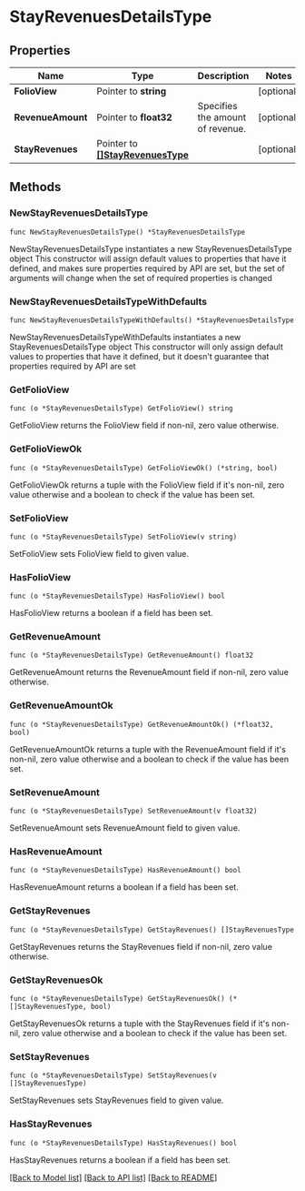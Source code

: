 # StayRevenuesDetailsType

## Properties

Name | Type | Description | Notes
------------ | ------------- | ------------- | -------------
**FolioView** | Pointer to **string** |  | [optional] 
**RevenueAmount** | Pointer to **float32** | Specifies the amount of revenue. | [optional] 
**StayRevenues** | Pointer to [**[]StayRevenuesType**](StayRevenuesType.md) |  | [optional] 

## Methods

### NewStayRevenuesDetailsType

`func NewStayRevenuesDetailsType() *StayRevenuesDetailsType`

NewStayRevenuesDetailsType instantiates a new StayRevenuesDetailsType object
This constructor will assign default values to properties that have it defined,
and makes sure properties required by API are set, but the set of arguments
will change when the set of required properties is changed

### NewStayRevenuesDetailsTypeWithDefaults

`func NewStayRevenuesDetailsTypeWithDefaults() *StayRevenuesDetailsType`

NewStayRevenuesDetailsTypeWithDefaults instantiates a new StayRevenuesDetailsType object
This constructor will only assign default values to properties that have it defined,
but it doesn't guarantee that properties required by API are set

### GetFolioView

`func (o *StayRevenuesDetailsType) GetFolioView() string`

GetFolioView returns the FolioView field if non-nil, zero value otherwise.

### GetFolioViewOk

`func (o *StayRevenuesDetailsType) GetFolioViewOk() (*string, bool)`

GetFolioViewOk returns a tuple with the FolioView field if it's non-nil, zero value otherwise
and a boolean to check if the value has been set.

### SetFolioView

`func (o *StayRevenuesDetailsType) SetFolioView(v string)`

SetFolioView sets FolioView field to given value.

### HasFolioView

`func (o *StayRevenuesDetailsType) HasFolioView() bool`

HasFolioView returns a boolean if a field has been set.

### GetRevenueAmount

`func (o *StayRevenuesDetailsType) GetRevenueAmount() float32`

GetRevenueAmount returns the RevenueAmount field if non-nil, zero value otherwise.

### GetRevenueAmountOk

`func (o *StayRevenuesDetailsType) GetRevenueAmountOk() (*float32, bool)`

GetRevenueAmountOk returns a tuple with the RevenueAmount field if it's non-nil, zero value otherwise
and a boolean to check if the value has been set.

### SetRevenueAmount

`func (o *StayRevenuesDetailsType) SetRevenueAmount(v float32)`

SetRevenueAmount sets RevenueAmount field to given value.

### HasRevenueAmount

`func (o *StayRevenuesDetailsType) HasRevenueAmount() bool`

HasRevenueAmount returns a boolean if a field has been set.

### GetStayRevenues

`func (o *StayRevenuesDetailsType) GetStayRevenues() []StayRevenuesType`

GetStayRevenues returns the StayRevenues field if non-nil, zero value otherwise.

### GetStayRevenuesOk

`func (o *StayRevenuesDetailsType) GetStayRevenuesOk() (*[]StayRevenuesType, bool)`

GetStayRevenuesOk returns a tuple with the StayRevenues field if it's non-nil, zero value otherwise
and a boolean to check if the value has been set.

### SetStayRevenues

`func (o *StayRevenuesDetailsType) SetStayRevenues(v []StayRevenuesType)`

SetStayRevenues sets StayRevenues field to given value.

### HasStayRevenues

`func (o *StayRevenuesDetailsType) HasStayRevenues() bool`

HasStayRevenues returns a boolean if a field has been set.


[[Back to Model list]](../README.md#documentation-for-models) [[Back to API list]](../README.md#documentation-for-api-endpoints) [[Back to README]](../README.md)



